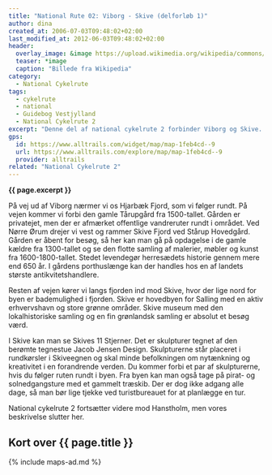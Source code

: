 ```yaml
---
title: "National Rute 02: Viborg - Skive (delforløb 1)"
author: dina
created_at: 2006-07-03T09:48:02+02:00
last_modified_at: 2012-06-03T09:48:02+02:00
header:
  overlay_image: &image https://upload.wikimedia.org/wikipedia/commons/4/4c/Viborg_fra_Norreso.jpeg
  teaser: *image
  caption: "Billede fra Wikipedia"
category:
  - National Cykelrute
tags:
  - cykelrute
  - national
  - Guidebog Vestjylland
  - National Cykelrute 2
excerpt: "Denne del af national cykelrute 2 forbinder Viborg og Skive. Ruten bringer dig forbi et par interessante herregårde og smukke fjorde. Turen starter eller fortsætter i domkirkebyen, Viborg, som altid er et besøg værd."
gps:
  id: https://www.alltrails.com/widget/map/map-1feb4cd--9
  url: https://www.alltrails.com/explore/map/map-1feb4cd--9
  provider: alltrails
related: "National Cykelrute 2"
---
```


**{{ page.excerpt }}**

På vej ud af Viborg nærmer vi os Hjarbæk Fjord, som vi følger rundt. På vejen kommer vi forbi den gamle Tårupgård fra 1500-tallet. Gården er privatejet, men der er afmærket offentlige vandreruter rundt i området. Ved Nørre Ørum drejer vi vest og rammer Skive Fjord ved Stårup Hovedgård. Gården er åbent for besøg, så her kan man gå på opdagelse i de gamle kældre fra 1300-tallet og se den flotte samling af malerier, møbler og kunst fra 1600-1800-tallet. Stedet levendegør herresædets historie gennem mere end 650 år. I gårdens porthuslænge kan der handles hos en af landets største antikvitetshandlere.

Resten af vejen kører vi langs fjorden ind mod Skive, hvor der lige nord for byen er bademulighed i fjorden. Skive er hovedbyen for Salling med en aktiv erhvervshavn og store grønne områder. Skive museum med den lokalhistoriske samling og en fin grønlandsk samling er absolut et besøg værd.

I Skive kan man se Skives 11 Stjerner. Det er skulpturer tegnet af den berømte tegnestue Jacob Jensen Design. Skulpturerne står placeret i rundkørsler i Skiveegnen og skal minde befolkningen om nytænkning og kreativitet i en forandrende verden. Du kommer forbi et par af skulpturerne, hvis du følger ruten rundt i byen. Fra byen kan man også tage på pirat- og solnedgangsture med et gammelt træskib. Der er dog ikke adgang alle dage, så man bør lige tjekke ved turistbureauet for at planlægge en tur.

National cykelrute 2 fortsætter videre mod Hanstholm, men vores beskrivelse slutter her.

## Kort over {{ page.title }}

{% include maps-ad.md %}

